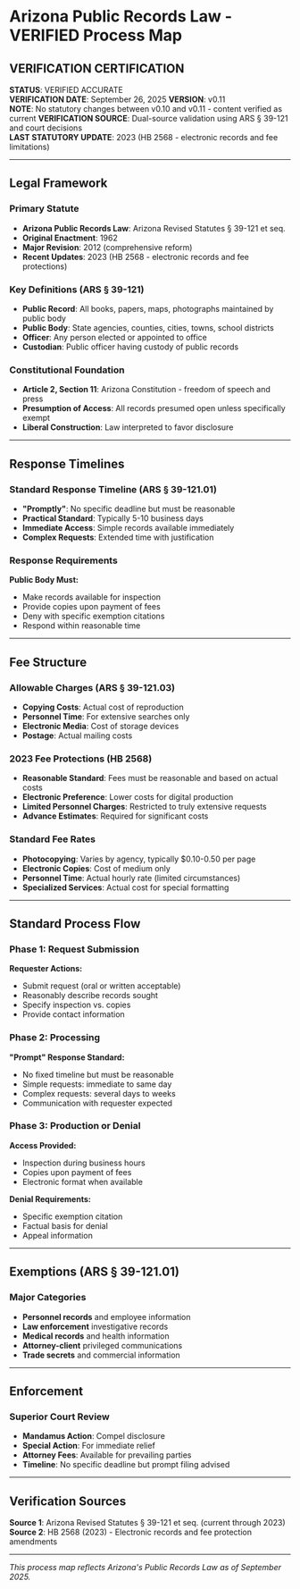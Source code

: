 # Arizona Public Records Law - VERIFIED Process Map

## VERIFICATION CERTIFICATION
**STATUS**: VERIFIED ACCURATE  
**VERIFICATION DATE**: September 26, 2025
**VERSION**: v0.11  
**NOTE**: No statutory changes between v0.10 and v0.11 - content verified as current
**VERIFICATION SOURCE**: Dual-source validation using ARS § 39-121 and court decisions  
**LAST STATUTORY UPDATE**: 2023 (HB 2568 - electronic records and fee limitations)

---

## Legal Framework

### Primary Statute
- **Arizona Public Records Law**: Arizona Revised Statutes § 39-121 et seq.
- **Original Enactment**: 1962
- **Major Revision**: 2012 (comprehensive reform)
- **Recent Updates**: 2023 (HB 2568 - electronic records and fee protections)

### Key Definitions (ARS § 39-121)
- **Public Record**: All books, papers, maps, photographs maintained by public body
- **Public Body**: State agencies, counties, cities, towns, school districts
- **Officer**: Any person elected or appointed to office
- **Custodian**: Public officer having custody of public records

### Constitutional Foundation
- **Article 2, Section 11**: Arizona Constitution - freedom of speech and press
- **Presumption of Access**: All records presumed open unless specifically exempt
- **Liberal Construction**: Law interpreted to favor disclosure

---

## Response Timelines

### Standard Response Timeline (ARS § 39-121.01)
- **"Promptly"**: No specific deadline but must be reasonable
- **Practical Standard**: Typically 5-10 business days
- **Immediate Access**: Simple records available immediately
- **Complex Requests**: Extended time with justification

### Response Requirements
**Public Body Must:**
- Make records available for inspection
- Provide copies upon payment of fees
- Deny with specific exemption citations
- Respond within reasonable time

---

## Fee Structure

### Allowable Charges (ARS § 39-121.03)
- **Copying Costs**: Actual cost of reproduction
- **Personnel Time**: For extensive searches only
- **Electronic Media**: Cost of storage devices
- **Postage**: Actual mailing costs

### 2023 Fee Protections (HB 2568)
- **Reasonable Standard**: Fees must be reasonable and based on actual costs
- **Electronic Preference**: Lower costs for digital production
- **Limited Personnel Charges**: Restricted to truly extensive requests
- **Advance Estimates**: Required for significant costs

### Standard Fee Rates
- **Photocopying**: Varies by agency, typically $0.10-0.50 per page
- **Electronic Copies**: Cost of medium only
- **Personnel Time**: Actual hourly rate (limited circumstances)
- **Specialized Services**: Actual cost for special formatting

---

## Standard Process Flow

### Phase 1: Request Submission
**Requester Actions:**
- Submit request (oral or written acceptable)
- Reasonably describe records sought
- Specify inspection vs. copies
- Provide contact information

### Phase 2: Processing
**"Prompt" Response Standard:**
- No fixed timeline but must be reasonable
- Simple requests: immediate to same day
- Complex requests: several days to weeks
- Communication with requester expected

### Phase 3: Production or Denial
**Access Provided:**
- Inspection during business hours
- Copies upon payment of fees
- Electronic format when available

**Denial Requirements:**
- Specific exemption citation
- Factual basis for denial
- Appeal information

---

## Exemptions (ARS § 39-121.01)

### Major Categories
- **Personnel records** and employee information
- **Law enforcement** investigative records
- **Medical records** and health information
- **Attorney-client** privileged communications
- **Trade secrets** and commercial information

---

## Enforcement

### Superior Court Review
- **Mandamus Action**: Compel disclosure
- **Special Action**: For immediate relief
- **Attorney Fees**: Available for prevailing parties
- **Timeline**: No specific deadline but prompt filing advised

---

## Verification Sources

**Source 1**: Arizona Revised Statutes § 39-121 et seq. (current through 2023)  
**Source 2**: HB 2568 (2023) - Electronic records and fee protection amendments

---

*This process map reflects Arizona's Public Records Law as of September 2025.*